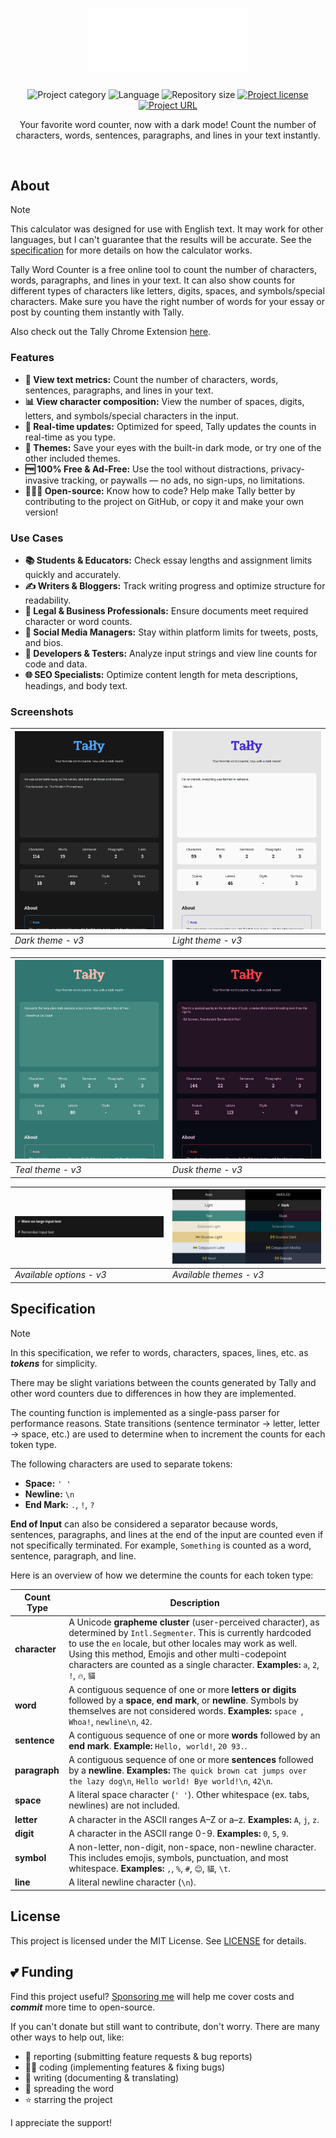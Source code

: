 
<!-- Project Header -->
<div align="center">
	<h1 class="projectName">
		<a href="https://tally.johng.io" title="Tally - Word Counter">
			<img class="projectLogo" src="src/assets/images/logo.svg" alt="Project logo" title="Project logo" width="256">
		</a>
	</h1>
	<p class="projectBadges">
		<img src="https://johng.io/badges/category/App.svg" alt="Project category" title="Project category">
		<img src="https://img.shields.io/github/languages/top/jerboa88/Tally.svg" alt="Language" title="Language">
		<img src="https://img.shields.io/github/repo-size/jerboa88/Tally.svg" alt="Repository size" title="Repository size">
		<a href="LICENSE">
			<img src="https://img.shields.io/github/license/jerboa88/Tally.svg" alt="Project license" title="Project license"/>
		</a>
		<a href="https://tally.johng.io" title="Project URL">
			<img src="https://img.shields.io/website?url=https%3A%2F%2Ftally.johng.io&up_message=tally.johng.io%20%E2%86%97" alt="Project URL" title="Project URL">
		</a>
	</p>
	<p class="projectDesc">
		Your favorite word counter, now with a dark mode! Count the number of characters, words, sentences, paragraphs, and lines in your text instantly.
	</p>
	<br/>
</div>


## About
> [!NOTE]
> This calculator was designed for use with English text. It may work for other languages, but I can't guarantee that the results will be accurate. See the [specification](#specification) for more details on how the calculator works.

Tally Word Counter is a free online tool to count the number of characters, words, paragraphs, and lines in your text. It can also show counts for different types of characters like letters, digits, spaces, and symbols/special characters. Make sure you have the right number of words for your essay or post by counting them instantly with Tally.

Also check out the Tally Chrome Extension [here](https://github.com/jerboa88/Tally-Extension).

### Features
- **🧮 View text metrics:** Count the number of characters, words, sentences, paragraphs, and lines in your text.
- **📊 View character composition:** View the number of spaces, digits, letters, and symbols/special characters in the input.
- **🚀 Real-time updates:** Optimized for speed, Tally updates the counts in real-time as you type.
- **🎨 Themes:** Save your eyes with the built-in dark mode, or try one of the other included themes.
- **🆓 100% Free & Ad-Free:** Use the tool without distractions, privacy-invasive tracking, or paywalls — no ads, no sign-ups, no limitations.
- **👨🏻‍💻 Open-source:** Know how to code? Help make Tally better by contributing to the project on GitHub, or copy it and make your own version!

### Use Cases
- **📚 Students & Educators:** Check essay lengths and assignment limits quickly and accurately.
- **✍️ Writers & Bloggers:** Track writing progress and optimize structure for readability.
- **📄 Legal & Business Professionals:** Ensure documents meet required character or word counts.
- **📱 Social Media Managers:** Stay within platform limits for tweets, posts, and bios.
- **🧪 Developers & Testers:** Analyze input strings and view line counts for code and data.
- **🌐 SEO Specialists:** Optimize content length for meta descriptions, headings, and body text.

### Screenshots

| ![Screenshot of Tally's dark theme](screenshots/theme_dark.png) | ![Screenshot of Tally's light theme](screenshots/theme_light.png) |
| --------------------------------------------------------------- | ----------------------------------------------------------------- |
| _Dark theme - v3_                                               | _Light theme - v3_                                                |

| ![Screenshot of Tally's teal theme](screenshots/theme_teal.png) | ![Screenshot of Tally's dusk theme](screenshots/theme_dusk.png) |
| --------------------------------------------------------------- | --------------------------------------------------------------- |
| _Teal theme - v3_                                               | _Dusk theme - v3_                                               |

| ![Screenshot of Tally's available options](screenshots/options.png) | ![Screenshot of Tally's available themes](screenshots/themes.png) |
| ------------------------------------------------------------------- | ----------------------------------------------------------------- |
| _Available options  - v3_                                           | _Available themes - v3_                                           |


## Specification
> [!NOTE]
> In this specification, we refer to words, characters, spaces, lines, etc. as **_tokens_** for simplicity.

There may be slight variations between the counts generated by Tally and other word counters due to differences in how they are implemented.

The counting function is implemented as a single-pass parser for performance reasons. State transitions (sentence terminator -> letter, letter -> space, etc.) are used to determine when to increment the counts for each token type.

The following characters are used to separate tokens:
- **Space:** `' '`
- **Newline:** `\n`
- **End Mark:** `.`, `!`, `?`

**End of Input** can also be considered a separator because words, sentences, paragraphs, and lines at the end of the input are counted even if not specifically terminated. For example, `Something` is counted as a word, sentence, paragraph, and line.

Here is an overview of how we determine the counts for each token type:

| Count Type    | Description                                                                                                                                                                                                                                                                                                                    |
| ------------- | ------------------------------------------------------------------------------------------------------------------------------------------------------------------------------------------------------------------------------------------------------------------------------------------------------------------------------ |
| **character** | A Unicode **grapheme cluster** (user-perceived character), as determined by `Intl.Segmenter`. This is currently hardcoded to use the `en` locale, but other locales may work as well. Using this method, Emojis and other multi-codepoint characters are counted as a single character. **Examples:** `a`, `2`, `!`, `🔥`, `貓` |
| **word**      | A contiguous sequence of one or more **letters or digits** followed by a **space**, **end mark**, or **newline**. Symbols by themselves are not considered words. **Examples:** `space `, `Whoa!`, `newline\n`, `42`.                                                                                                          |
| **sentence**  | A contiguous sequence of one or more **words** followed by an **end mark**. **Example:** `Hello, world!`, `20 93.`.                                                                                                                                                                                                            |
| **paragraph** | A contiguous sequence of one or more **sentences** followed by a **newline**. **Examples:** `The quick brown cat jumps over the lazy dog\n`, `Hello world! Bye world!\n`, `42\n`.                                                                                                                                              |
| **space**     | A literal space character (`' '`). Other whitespace (ex. tabs, newlines) are not included.                                                                                                                                                                                                                                     |
| **letter**    | A character in the ASCII ranges A–Z or a–z. **Examples:** `A`, `j`, `z`.                                                                                                                                                                                                                                                       |
| **digit**     | A character in the ASCII range 0-9. **Examples:** `0`, `5`, `9`.                                                                                                                                                                                                                                                               |
| **symbol**    | A non-letter, non-digit, non-space, non-newline character. This includes emojis, symbols, punctuation, and most whitespace. **Examples:** `,`, `%`, `#`, `😊`, `貓`, `\t`.                                                                                                                                                      |
| **line**      | A literal newline character (`\n`).                                                                                                                                                                                                                                                                                            |


## License
This project is licensed under the MIT License. See [LICENSE](LICENSE) for details.


## 💕 Funding

Find this project useful? [Sponsoring me](https://johng.io/funding) will help me cover costs and **_commit_** more time to open-source.

If you can't donate but still want to contribute, don't worry. There are many other ways to help out, like:

- 📢 reporting (submitting feature requests & bug reports)
- 👨‍💻 coding (implementing features & fixing bugs)
- 📝 writing (documenting & translating)
- 💬 spreading the word
- ⭐ starring the project

I appreciate the support!
